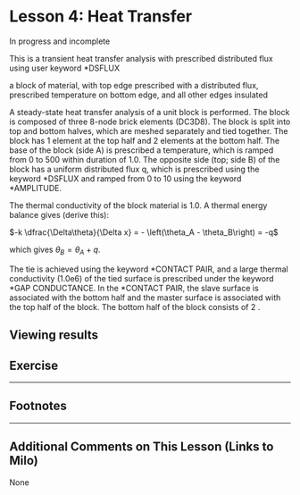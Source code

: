# Lesson 4: Heat Transfer

In progress and incomplete

This is a transient heat transfer analysis with prescribed distributed flux using user keyword *DSFLUX 

a block of material, with top edge prescribed with a distributed flux, prescribed temperature on bottom edge, and all other edges insulated 

A steady-state heat transfer analysis of a unit block is performed. The block is composed of three 8-node brick elements (DC3D8). The block is split into top and bottom halves, which are meshed separately and tied together. The block has 1 element at the top half and 2 elements at the bottom half. The base of the block (side A) is prescribed a temperature, which is ramped from 0 to 500 within duration of 1.0. The opposite side (top; side B) of the block has a uniform distributed flux q, which is prescribed using the keyword *DSFLUX and ramped from 0 to 10 using the keyword *AMPLITUDE. 

The thermal conductivity of the block material is 1.0. A thermal energy balance gives (derive this):

$-k \dfrac{\Delta\theta}{\Delta x} = - \left(\theta_A - \theta_B\right) = -q$

which gives $\theta_B = \theta_A + q$. 

The tie is achieved using the keyword *CONTACT PAIR, and a large thermal conductivity (1.0e6) of the tied surface is prescribed under the keyword *GAP CONDUCTANCE. In the *CONTACT PAIR, the slave surface is associated with the bottom half and the master surface is associated with the top half of the block.
The bottom half of the block consists of 2 .

## Viewing results	
	
## Exercise 


---
## Footnotes

---
## Additional Comments on This Lesson (Links to Milo)
None
